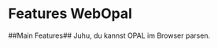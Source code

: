 Features WebOpal
==================================

##Main Features##
Juhu, du kannst OPAL im Browser parsen.
